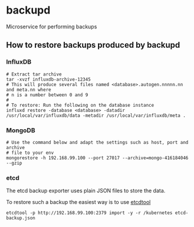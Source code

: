 # backupd
Microservice for performing backups

## How to restore backups produced by backupd

### InfluxDB

```shell
# Extract tar archive
tar -xvzf influxdb-archive-12345
# This will produce several files named <database>.autogen.nnnnn.nn and meta.nn where
# n is a number between 0 and 9
#
# To restore: Run the following on the database instance
influxd restore -database <database> -datadir /usr/local/var/influxdb/data -metadir /usr/local/var/influxdb/meta .
```

### MongoDB

```shell
# Use the command below and adapt the settings such as host, port and archive
# file to your env
mongorestore -h 192.168.99.100 --port 27017 --archive=mongo-416184046 --gzip
```

### etcd

The etcd backup exporter uses plain JSON files to store the data.

To restore such a backup the easiest way is to use [etcdtool](https://github.com/mickep76/etcdtool)

```shell
etcdtool -p http://192.168.99.100:2379 import -y -r /kubernetes etcd-backup.json
```
